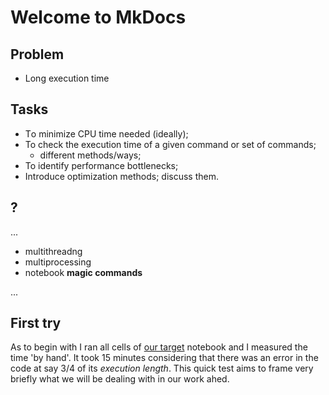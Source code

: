 # Welcome to MkDocs

## Problem

* Long execution time

## Tasks

* Тo minimize CPU time needed (ideally);
* To check the execution time of a given command or set of commands;
    * different methods/ways;
* To identify performance bottlenecks;
* Introduce optimization methods; discuss them.

## ?

...

* multithreadng
* multiprocessing
* notebook **magic commands**


...

## First try
As to begin with I ran all cells of [our target](https://example.com) notebook and I measured the time 'by hand'. It took 15 minutes considering that there was an error in the code at say 3/4 of its _execution length_. This quick test aims to frame very briefly what we will be dealing with in our work ahed.
